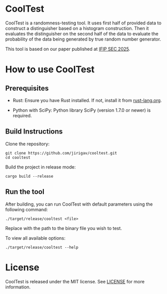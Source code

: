 # CoolTest

CoolTest is a randomness-testing tool. It uses first half of provided data to construct a distinguisher based on a histogram construction. Then it evaluates the distinguisher on the second half of the data to evaluate the probability of the data being generated by true random number generator.

This tool is based on our paper published at [IFIP SEC 2025](https://link.springer.com/chapter/10.1007/978-3-031-92886-4_1). 


# How to use CoolTest

## Prerequisites

- Rust: Ensure you have Rust installed. If not, install it from [rust-lang.org](https://rust-lang.org).

- Python with SciPy: Python library SciPy (version 1.7.0 or newer) is required.

## Build Instructions

Clone the repository:

```
git clone https://github.com/jirigav/cooltest.git
cd cooltest
```

Build the project in release mode:

```
cargo build --release
```

## Run the tool

After building, you can run CoolTest with default parameters using the following command:

```
./target/release/cooltest <file>
```

Replace <file> with the path to the binary file you wish to test.

To view all available options:

```
./target/release/cooltest --help
```


# License
CoolTest is released under the MIT license. See [LICENSE](LICENSE) for more information.
